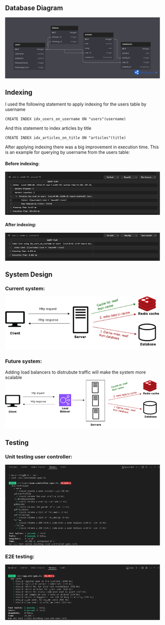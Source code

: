## Database Diagram
<img src="screenshots/database design.png"/>

## Indexing
I used the following statement to apply indexing for the users table by username
```
CREATE INDEX idx_users_on_username ON "users"(username)
```
And this statement to index articles by title
```
CREATE INDEX idx_articles_on_title ON "articles"(title)
```

After applying indexing there was a big improvement in execution time. This is an example for querying by username from the users table:
#### Before indexing:
<img src="screenshots/Without Indexing.png"/>

#### After indexing:
<img src="screenshots/With Indexing.png"/>

## System Design
### Current system:
<img src="screenshots/current system design.png"/>

### Future system:
Adding load balancers to distrubute traffic will make the system more scalable
<img src="screenshots/future system design.png"/>


## Testing
### Unit testing user controller:
<img src="screenshots/unit testing user controller.png"/>

### E2E testing:
<img src="screenshots/e2e testing.png"/>
